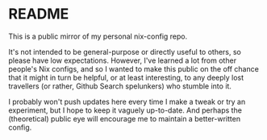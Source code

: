 # README

This is a public mirror of my personal nix-config repo. 

It's not intended to be general-purpose or directly useful to others, so please have low expectations. However, I've learned a lot from other people's Nix configs, and so I wanted to make this public on the off chance that it might in turn be helpful, or at least interesting, to any deeply lost travellers (or rather, Github Search spelunkers) who stumble into it.

I probably won't push updates here every time I make a tweak or try an experiment, but I hope to keep it vaguely up-to-date. And perhaps the (theoretical) public eye will encourage me to maintain a better-written config.